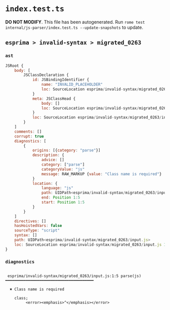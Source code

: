 # `index.test.ts`

**DO NOT MODIFY**. This file has been autogenerated. Run `rome test internal/js-parser/index.test.ts --update-snapshots` to update.

## `esprima > invalid-syntax > migrated_0263`

### `ast`

```javascript
JSRoot {
	body: [
		JSClassDeclaration {
			id: JSBindingIdentifier {
				name: "INVALID_PLACEHOLDER"
				loc: SourceLocation esprima/invalid-syntax/migrated_0263/input.js 1:5-1:5
			}
			meta: JSClassHead {
				body: []
				loc: SourceLocation esprima/invalid-syntax/migrated_0263/input.js 1:0-1:6
			}
			loc: SourceLocation esprima/invalid-syntax/migrated_0263/input.js 1:0-1:6
		}
	]
	comments: []
	corrupt: true
	diagnostics: [
		{
			origins: [{category: "parse"}]
			description: {
				advice: []
				category: ["parse"]
				categoryValue: "js"
				message: RAW_MARKUP {value: "Class name is required"}
			}
			location: {
				language: "js"
				path: UIDPath<esprima/invalid-syntax/migrated_0263/input.js>
				end: Position 1:5
				start: Position 1:5
			}
		}
	]
	directives: []
	hasHoistedVars: false
	sourceType: "script"
	syntax: []
	path: UIDPath<esprima/invalid-syntax/migrated_0263/input.js>
	loc: SourceLocation esprima/invalid-syntax/migrated_0263/input.js 1:0-2:0
}
```

### `diagnostics`

```

 esprima/invalid-syntax/migrated_0263/input.js:1:5 parse(js) ━━━━━━━━━━━━━━━━━━━━━━━━━━━━━━━━━━━━━━━

  ✖ Class name is required

    class;
         <error><emphasis>^</emphasis></error>


```
